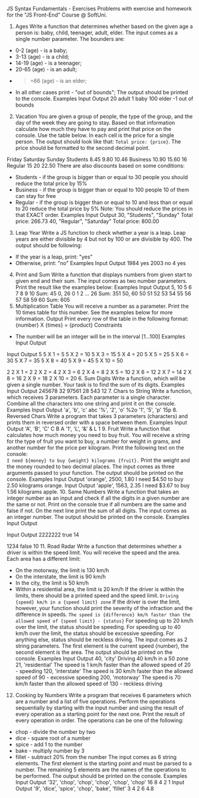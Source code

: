 JS Syntax Fundamentals - Exercises
Problems with exercise and homework for the "JS Front-End" Course @ SoftUni.

1. Ages
   Write a function that determines whether based on the given age a person is: baby, child, teenager, adult, elder.
   The input comes as a single number parameter. The bounders are:

- 0-2 (age) - is a baby;
- 3-13 (age) - is a child;
- 14-19 (age) - is a teenager;
- 20-65 (age) - is an adult;
- > =66 (age) - is an elder;
- In all other cases print - "out of bounds";
  The output should be printed to the console.
  Examples
  Input
  Output
  20
  adult
  1
  baby
  100
  elder
  -1
  out of bounds

2. Vacation
   You are given a group of people, the type of the group, and the day of the week they are going to stay. Based on that information calculate how much they have to pay and print that price on the console. Use the table below. In each cell is the price for a single person.
   The output should look like that: `Total price: {price}`. The price should be formatted to the second decimal point.

Friday
Saturday
Sunday
Students
8.45
9.80
10.46
Business
10.90
15.60
16
Regular
15
20
22.50
There are also discounts based on some conditions:

- Students - if the group is bigger than or equal to 30 people you should reduce the total price by 15%
- Business - if the group is bigger than or equal to 100 people 10 of them can stay for free
- Regular - if the group is bigger than or equal to 10 and less than or equal to 20 reduce the total price by 5%
  Note: You should reduce the prices in that EXACT order.
  Examples
  Input
  Output
  30,
  "Students",
  "Sunday"
  Total price: 266.73
  40,
  "Regular",
  "Saturday"
  Total price: 800.00

3. Leap Year
   Write a JS function to check whether a year is a leap. Leap years are either divisible by 4 but not by 100 or are divisible by 400. The output should be following:

- If the year is a leap, print: "yes"
- Otherwise, print: "no"
  Examples
  Input
  Output
  1984
  yes
  2003
  no
  4
  yes

4. Print and Sum
   Write a function that displays numbers from given start to given end and their sum. The input comes as two number parameters. Print the result like the examples below:
   Examples
   Input
   Output
   5, 10
   5 6 7 8 9 10
   Sum: 45
   0, 26
   0 1 2 ... 26
   Sum: 351
   50, 60
   50 51 52 53 54 55 56 57 58 59 60
   Sum: 605
5. Multiplication Table
   You will receive a number as a parameter. Print the 10 times table for this number. See the examples below for more information.
   Output
   Print every row of the table in the following format:
   {number} X {times} = {product}
   Constraints

- The number will be an integer will be in the interval [1...100]
  Examples
  Input
  Output

Input
Output
5
5 X 1 = 5
5 X 2 = 10
5 X 3 = 15
5 X 4 = 20
5 X 5 = 25
5 X 6 = 30
5 X 7 = 35
5 X 8 = 40
5 X 9 = 45
5 X 10 = 50

2
2 X 1 = 2
2 X 2 = 4
2 X 3 = 6
2 X 4 = 8
2 X 5 = 10
2 X 6 = 12
2 X 7 = 14
2 X 8 = 16
2 X 9 = 18
2 X 10 = 20 6. Sum Digits
Write a function, which will be given a single number. Your task is to find the sum of its digits.
Examples
Input
Output
245678
32
97561
28
543
12 7. Chars to String
Write a function, which receives 3 parameters. Each parameter is a single character. Combine all the characters into one string and print it on the console.
Examples
Input
Output
'a',
'b',
'c'
abc
'%',
'2',
'o'
%2o
'1',
'5',
'p'
15p 8. Reversed Chars
Write a program that takes 3 parameters (characters) and prints them in reversed order with a space between them.
Examples
Input
Output
'A',
'B',
'C'
C B A
'1',
'L',
'&'
& L 1 9. Fruit
Write a function that calculates how much money you need to buy fruit. You will receive a string for the type of fruit you want to buy, a number for weight in grams, and another number for the price per kilogram.
Print the following text on the console:  
`I need ${money} to buy {weight} kilograms {fruit}.`
Print the weight and the money rounded to two decimal places.
The input comes as three arguments passed to your function.
The output should be printed on the console.
Examples
Input
Output
'orange', 2500, 1.80
I need $4.50 to buy 2.50 kilograms orange.
Input
Output
'apple', 1563, 2.35
I need $3.67 to buy 1.56 kilograms apple. 10. Same Numbers
Write a function that takes an integer number as an input and check if all the digits in a given number are the same or not.
Print on the console true if all numbers are the same and false if not. On the next line print the sum of all digits.
The input comes as an integer number.
The output should be printed on the console.
Examples
Input
Output

Input
Output
2222222
true
14

1234
false
10 11. Road Radar
Write a function that determines whether a driver is within the speed limit. You will receive the speed and the area. Each area has a different limit:

- On the motorway, the limit is 130 km/h
- On the interstate, the limit is 90 km/h
- In the city, the limit is 50 km/h
- Within a residential area, the limit is 20 km/h
  If the driver is within the limits, there should be a printed speed and the speed limit.
  `Driving {speed} km/h in a {speed limit} zone`
  If the driver is over the limit, however, your function should print the severity of the infraction and the difference in speeds.
  `The speed is {difference} km/h faster than the allowed speed of {speed limit} - {status}`
  For speeding up to 20 km/h over the limit, the status should be speeding.
  For speeding up to 40 km/h over the limit, the status should be excessive speeding.
  For anything else, status should be reckless driving.
  The input comes as 2 string parameters. The first element is the current speed (number), the second element is the area.
  The output should be printed on the console.
  Examples
  Input
  Output
  40, 'city'
  Driving 40 km/h in a 50 zone
  21, 'residential'
  The speed is 1 km/h faster than the allowed speed of 20 - speeding
  120, 'interstate'
  The speed is 30 km/h faster than the allowed speed of 90 - excessive speeding
  200, 'motorway'
  The speed is 70 km/h faster than the allowed speed of 130 - reckless driving

12. Cooking by Numbers
    Write a program that receives 6 parameters which are a number and a list of five operations. Perform the operations sequentially by starting with the input number and using the result of every operation as a starting point for the next one. Print the result of every operation in order. The operations can be one of the following:

- chop - divide the number by two
- dice - square root of a number
- spice - add 1 to the number
- bake - multiply number by 3
- fillet - subtract 20% from the number
  The input comes as 6 string elements. The first element is the starting point and must be parsed to a number. The remaining 5 elements are the names of the operations to be performed.
  The output should be printed on the console.
  Examples
  Input
  Output
  '32', 'chop', 'chop', 'chop', 'chop', 'chop'
  16
  8
  4
  2
  1
  Input
  Output
  '9', 'dice', 'spice', 'chop', 'bake', 'fillet'
  3
  4
  2
  6
  4.8
